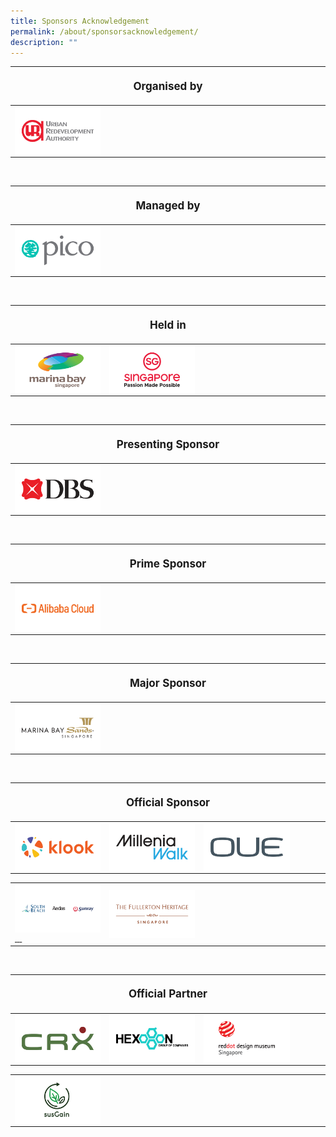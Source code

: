 ```yaml
---
title: Sponsors Acknowledgement
permalink: /about/sponsorsacknowledgement/
description: ""
---
```

<table style="width:100%">
<thead><tr><th colspan="4"><p style="font-size: 17px; line-height: 20px">Organised by</p></th>
	</tr></thead>
	<tbody>
		<tr>
			<td style="width:30%"><a href="https://www.ura.gov.sg/corporate" target="_blank"><img src="/images/About/Sponsor%20Acknowledgement/ura_resized%20web%20version.png" align="left"></a></td>
			<td style="width:70%"></td>
		</tr>
	</tbody>
</table>
<br>
<table style="width:100%">
<thead><tr><th colspan="4"><p style="font-size: 17px; line-height: 20px">Managed by</p></th>
	</tr></thead>
	<tbody>
		<tr>
			<td style="width:30%"><a href="https://www.pico.com/en/" target="_blank"><img src="/images/About/Sponsor%20Acknowledgement/pico_resized%20web%20version.png" align="left"></a></td>
			<td style="width:70%"></td>
		</tr>
	</tbody>
</table>
<br>
<table style="width:100%">
<thead><tr><th colspan="4"><p style="font-size: 17px; line-height: 20px">Held in</p></th>
	</tr></thead>
	<tbody>
		<tr>
			<td style="width:30%"><a href="https://www.ura.gov.sg/Corporate/Get-Involved/Shape-A-Distinctive-City/Explore-Our-City/Marina-Bay" target="_blank"><img src="/images/About/Sponsor%20Acknowledgement/marine%20bay%20singapore_resized%20web%20version.png" align="left"></a></td>			<td style="width:30%"><a href="https://www.visitsingapore.com/en/" target="_blank"><img src="/images/About/Sponsor%20Acknowledgement/passion%20made%20possible_resized%20web%20version.png" align="left"></a></td>
			<td style="width:40%"></td>
		</tr>
	</tbody>
</table>
<br>
<table style="width:100%">
<thead><tr><th colspan="4"><p style="font-size: 17px; line-height: 20px"> Presenting Sponsor</p></th>
	</tr></thead>
	<tbody>
		<tr>
			<td style="width:30%"><a href="https://www.dbs.com/livemore/index.html" target="_blank"><img src="/images/About/Sponsor%20Acknowledgement/dbs_resized%20web%20version.png" align="left"></a></td>
			<td style="width:70%"></td>
		</tr>
	</tbody>
</table>

<br>

<table style="width:100%">
<thead><tr><th colspan="4"><p style="font-size: 17px; line-height: 20px"> Prime Sponsor</p></th>
	</tr></thead>
	<tbody>
		<tr>
			<td style="width:30%"><a href="https://www.alibabacloud.com/" target="_blank"><img src="/images/About/Sponsor%20Acknowledgement/alibaba%20cloud_resized%20web%20version.png" align="left"></a></td>
			<td style="width:70%"></td>
		</tr>
	</tbody>
</table>

<br> 

<table style="width:100%">
<thead><tr><th colspan="4"><p style="font-size: 17px; line-height: 20px"> Major Sponsor</p></th>
	</tr></thead>
	<tbody>
		<tr>
			<td style="width:30%"><a href="https://www.marinabaysands.com/" target="_blank"><img src="/images/About/Sponsor%20Acknowledgement/mbs_resized%20web%20version.png" align="left"></a></td>
			<td style="width:70%"></td>
		</tr>
	</tbody>
</table>

<br> 

<table>
<thead><tr><th colspan="4"><p style="font-size: 17px; line-height: 20px"> Official Sponsor</p></th>
	</tr></thead>
	<tbody>
		<tr>
			<td style="width:30%"><a href="https://www.klook.com/en-SG/?utm_campaign=sg_partnerships_ps_ilight2023_may-2023&amp;utm_medium=p-website&amp;utm_source=ilight" target="_blank"><img src="/images/About/Sponsor%20Acknowledgement/klook_resized%20web%20version.png" align="left"></a></td>
			<td style="width:30%"><a href="https://www.milleniawalk.com/" target="_blank"><img src="/images/About/Sponsor%20Acknowledgement/millenia%20walk_resized%20web%20version.png" align="left"></a></td><td style="width:30%"><a href="https://www.oue.com.sg" target="_blank"><img src="/images/About/Sponsor%20Acknowledgement/oue_resized%20web%20version.png" align="left"></a></td><td style="width:10%"></td>
		</tr>
	</tbody></table>

<table>
<tbody>
		<tr>
				<td style="width:30%"><img src="/images/About/Sponsor%20Acknowledgement/south%20beach_version%202.png" align="left"><a href="https://www.southbeachavenue.com/" target="_blank">&nbsp;</a><a href="https://www.aedas.com" target="_blank">&nbsp;</a><a href="https://www.sunray.com.sg/" target="_blank">&nbsp;</a></td>
			<td style="width:30%"><a href="https://www.fullertonhotels.com/" target="_blank"><img src="/images/About/Sponsor%20Acknowledgement/the%20fullerton%20heritage_resized%20web%20version.png" align="left"></a></td>
			<td style="width:40%">
		</td></tr>
	</tbody>
</table>

<br>

<table style="width:100%">
<thead><tr><th colspan="4"><p style="font-size: 17px; line-height: 20px"> Official Partner </p></th>
	</tr></thead>
	<tbody>
		<tr>
			<td style="width:30%"><a href="http://www.climateresources.net/" target="_blank"><img src="/images/About/Sponsor%20Acknowledgement/crx_resized%20web%20version.png" align="left"></a></td>	
<td style="width:30%"><a href="https://hexogonsol.com/" target="_blank"><img src="/images/About/Sponsor%20Acknowledgement/hexogon%20group_version.png" align="left"></a></td>	
<td style="width:30%"><a href="https://www.museum.red-dot.sg/" target="_blank"><img src="/images/About/Sponsor%20Acknowledgement/red%20dot_resized%20web%20version.png" align="left"></a></td>	
			<td style="width:10%"></td>
		</tr>
	</tbody>
</table>

<table>
<tbody>
		<tr>
				<td style="width:30%"><img src="/images/About/Sponsor%20Acknowledgement/sus%20grain_resized%20web%20version.png" align="left"><a href="http://www.susgain.com/" target="_blank"></a></td>
			<td style="width:70%">
		</td></tr>
	</tbody>
</table>